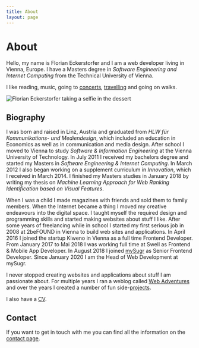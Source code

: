 ```yaml
---
title: About
layout: page
---
```


# About

Hello, my name is Florian Eckerstorfer and I am a web developer living in Vienna, Europe. I have a Masters degree in _Software Engineering and Internet Computing_ from the Technical University of Vienna.

I like reading, music, going to [concerts](/concerts), [travelling](/travel) and going on walks.

![Florian Eckerstorfer taking a selfie in the dessert](/images/florian-dessert-june-2019.jpg 'Florian Eckerstorfer')

## Biography

I was born and raised in Linz, Austria and graduated from _HLW für Kommunikations- und Mediendesign_, which included an education in Economics as well as in communication and media design. After school I moved to Vienna to study _Software & Information Engineering_ at the Vienna University of Technology. In July 2011 I received my bachelors degree and started my Masters in _Software Engineering & Internet Computing_. In March 2012 I also began working on a supplement curriculum in _Innovation_, which I received in March 2014. I finished my Masters studies in January 2018 by writing my thesis on _Machine Learning Approach for Web Ranking Identification based on Visual Features_.

When I was a child I made magazines with friends and sold them to family members. When the Internet became a thing I moved my creative endeavours into the digital space. I taught myself the required design and programming skills and started making websites about stuff I like. After some years of freelancing while in school I started my first serious job in 2008 at 2beFOUND in Vienna to build web sites and applications. In April 2016 I joined the startup Kiweno in Vienna as a full time Frontend Developer. From January 2017 to Mai 2018 I was working full time at Swell as Frontend &amp; Mobile App Developer. In August 2018 I joined [mySugr](https://mysugr.com) as Senior Frontend Developer. Since January 2020 I am the Head of Web Development at mySugr.

I never stopped creating websites and applications about stuff I am passionate about. For multiple years I ran a weblog called [Web Adventures](http://webadventures.at) and over the years I created a number of fun side-[projects](/projects).

I also have a [CV](/cv).

## Contact

If you want to get in touch with me you can find all the information on the [contact page](/contact).
